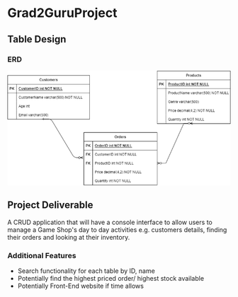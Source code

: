 # Grad2GuruProject

## Table Design

### ERD

![](gitResources/Project%20ERD.png)


## Project Deliverable

A CRUD application that will have a console interface to allow users to manage a Game Shop's day to day activities e.g. customers details, finding their orders and looking at their inventory.

### Additional Features
 - Search functionality for each table by ID, name
 - Potentially find the highest priced order/ highest stock available
 - Potentially Front-End website if time allows
